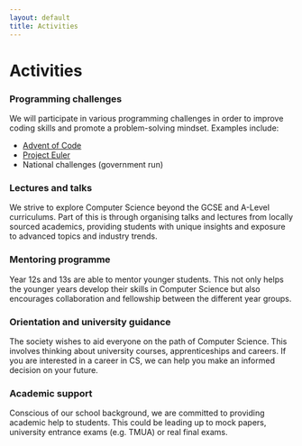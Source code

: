 ```yaml
---
layout: default
title: Activities
---
```


# Activities

### Programming challenges

We will participate in various programming challenges in order to improve coding skills and promote a problem-solving mindset.
Examples include:

- [Advent of Code](https://adventofcode.com/)
- [Project Euler](https://projecteuler.net/)
- National challenges (government run)

### Lectures and talks

We strive to explore Computer Science beyond the GCSE and A-Level curriculums. Part of this is through organising talks and lectures from locally sourced academics, providing students with unique insights and exposure to advanced topics and industry trends.

### Mentoring programme

Year 12s and 13s are able to mentor younger students. This not only helps the younger years develop their skills in Computer Science but also encourages collaboration and fellowship between the different year groups.

### Orientation and university guidance

The society wishes to aid everyone on the path of Computer Science. This involves thinking about university courses, apprenticeships and careers. If you are interested in a career in CS, we can help you make an informed decision on your future.

### Academic support

Conscious of our school background, we are committed to providing academic help to students. This could be leading up to mock papers, university entrance exams (e.g. TMUA) or real final exams.
